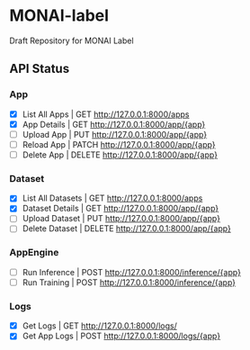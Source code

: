 # MONAI-label
Draft Repository for MONAI Label

## API Status
### App
- [x] List All Apps | GET http://127.0.0.1:8000/apps
- [x] App Details | GET http://127.0.0.1:8000/app/{app}
- [ ] Upload App | PUT http://127.0.0.1:8000/app/{app}
- [ ] Reload App | PATCH http://127.0.0.1:8000/app/{app}
- [ ] Delete App | DELETE http://127.0.0.1:8000/app/{app}

### Dataset
- [x] List All Datasets | GET http://127.0.0.1:8000/apps
- [x] Dataset Details | GET http://127.0.0.1:8000/app/{app}
- [ ] Upload Dataset | PUT http://127.0.0.1:8000/app/{app}
- [ ] Delete Dataset | DELETE http://127.0.0.1:8000/app/{app}

### AppEngine
- [ ] Run Inference | POST http://127.0.0.1:8000/inference/{app}
- [ ] Run Training | POST http://127.0.0.1:8000/inference/{app}

### Logs
- [x] Get Logs | GET http://127.0.0.1:8000/logs/
- [x] Get App Logs | POST http://127.0.0.1:8000/logs/{app}
